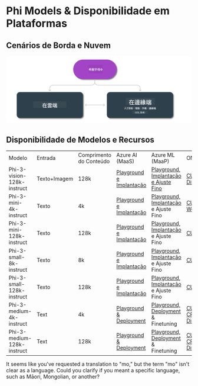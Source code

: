 <!--
CO_OP_TRANSLATOR_METADATA:
{
  "original_hash": "1f15470a0551a0b11880b949b6ab022a",
  "translation_date": "2025-04-04T11:43:20+00:00",
  "source_file": "md\\01.Introduction\\01\\01.Edgeandcloud.md",
  "language_code": "mo"
}
-->
# Phi Models & Disponibilidade em Plataformas

## Cenários de Borda e Nuvem

![EdgeCloud](../../../../../translated_images/01.phiedgecloud.b0223093d5c9be1e3050490fca4a8b42a0ea7445386aefc1e5b3f25d122b589d.mo.png)

## Disponibilidade de Modelos e Recursos

| | | | | | | | | |
|-|-|-|-|-|-|-|-|-|
|Modelo|Entrada|Comprimento do Conteúdo|Azure AI (MaaS)|Azure ML (MaaP)|ONNX|Hugging Face|Ollama|Nvidia NIM|
|Phi-3-vision-128k-instruct|Texto+Imagem|128k|[Playground e Implantação](https://ai.azure.com/explore/models/Phi-3-vision-128k-instruct/version/2/registry/azureml)|[Playground, Implantação e Ajuste Fino](https://ml.azure.com/registries/azureml/models/Phi-3-vision-128k-instruct/version/2)|[CUDA](https://huggingface.co/microsoft/Phi-3-vision-128k-instruct-onnx-cuda/tree/main),[CPU](https://huggingface.co/microsoft/Phi-3-vision-128k-instruct-onnx-cpu/tree/main), [DirectML](https://huggingface.co/microsoft/Phi-3-vision-128k-instruct-onnx-directml/tree/main)|[Baixar](https://huggingface.co/microsoft/Phi-3-vision-128k-instruct)|-NA-|[APIs NIM](https://build.nvidia.com/microsoft/phi-3-vision-128k-instruct)|
|Phi-3-mini-4k-instruct|Texto|4k|[Playground e Implantação](https://aka.ms/phi3-mini-4k-azure-ml)|[Playground, Implantação](https://aka.ms/phi3-mini-4k-azure-ml) e Ajuste Fino|[CUDA](https://huggingface.co/microsoft/Phi-3-mini-4k-instruct-onnx), [Web](https://huggingface.co/microsoft/Phi-3-mini-4k-instruct-onnx)|[Playground e Baixar](https://huggingface.co/chat/models/microsoft/Phi-3-mini-4k-instruct)|[GGUF](https://huggingface.co/microsoft/Phi-3-mini-4k-instruct-gguf)|[APIs NIM](https://build.nvidia.com/microsoft/phi-3-mini-4k)|
|Phi-3-mini-128k-instruct|Texto|128k|[Playground e Implantação](https://ai.azure.com/explore/models/Phi-3-mini-128k-instruct/version/9/registry/azureml)|[Playground, Implantação](https://ai.azure.com/explore/models/Phi-3-mini-128k-instruct/version/9/registry/azureml) e Ajuste Fino|[CUDA](https://huggingface.co/microsoft/Phi-3-mini-128k-instruct-onnx)|[Baixar](https://huggingface.co/microsoft/Phi-3-mini-128k-instruct-onnx)|-NA-|[APIs NIM](https://build.nvidia.com/microsoft/phi-3-mini)|
|Phi-3-small-8k-instruct|Texto|8k|[Playground e Implantação](https://ml.azure.com/registries/azureml/models/Phi-3-small-8k-instruct/version/2)|[Playground, Implantação](https://ai.azure.com/explore/models/Phi-3-small-8k-instruct/version/2/registry/azureml) e Ajuste Fino|[CUDA](https://huggingface.co/microsoft/Phi-3-small-8k-instruct-onnx-cuda)|[Baixar](https://huggingface.co/microsoft/Phi-3-small-8k-instruct-onnx-cuda)|-NA-|[APIs NIM](https://build.nvidia.com/microsoft/phi-3-small-8k-instruct?docker=false)|
|Phi-3-small-128k-instruct|Texto|128k|[Playground e Implantação](https://ai.azure.com/explore/models/Phi-3-small-128k-instruct/version/2/registry/azureml)|[Playground, Implantação](https://ml.azure.com/registries/azureml/models/Phi-3-small-128k-instruct/version/2) e Ajuste Fino|[CUDA](https://huggingface.co/microsoft/Phi-3-medium-128k-instruct-onnx-cuda)|[Baixar](https://huggingface.co/microsoft/Phi-3-small-128k-instruct)|-NA-|[APIs NIM](https://build.nvidia.com/microsoft/phi-3-small-128k-instruct?docker=false)|
|Phi-3-medium-4k-instruct|Text|4k|[Playground & Deployment](https://huggingface.co/microsoft/Phi-3-medium-4k-instruct)|[Playground, Deployment](https://ml.azure.com/registries/azureml/models/Phi-3-medium-4k-instruct/version/2) & Finetuning|[CUDA](https://huggingface.co/microsoft/Phi-3-medium-4k-instruct-onnx-cuda/tree/main), [CPU](https://huggingface.co/microsoft/Phi-3-medium-4k-instruct-onnx-cpu/tree/main), [DirectML](https://huggingface.co/microsoft/Phi-3-medium-4k-instruct-onnx-directml/tree/main)|[Download](https://huggingface.co/microsoft/Phi-3-medium-4k-instruct)|-NA-|[NIM APIs](https://build.nvidia.com/microsoft/phi-3-medium-4k-instruct?docker=false)|
|Phi-3-medium-128k-instruct|Text|128k|[Playground & Deployment](https://ai.azure.com/explore/models/Phi-3-medium-128k-instruct/version/2)|[Playground, Deployment](https://ml.azure.com/registries/azureml/models/Phi-3-medium-128k-instruct/version/2) & Finetuning|[CUDA](https://huggingface.co/microsoft/Phi-3-medium-128k-instruct-onnx-cuda/tree/main), [CPU](https://huggingface.co/microsoft/Phi-3-medium-128k-instruct-onnx-cpu/tree/main), [DirectML](https://huggingface.co/microsoft/Phi-3-medium-128k-instruct-onnx-directml/tree/main)|[Download](https://huggingface.co/microsoft/Phi-3-medium-128k-instruct)|-NA-|-NA-|

It seems like you've requested a translation to "mo," but the term "mo" isn't clear as a language. Could you clarify if you meant a specific language, such as Māori, Mongolian, or another?